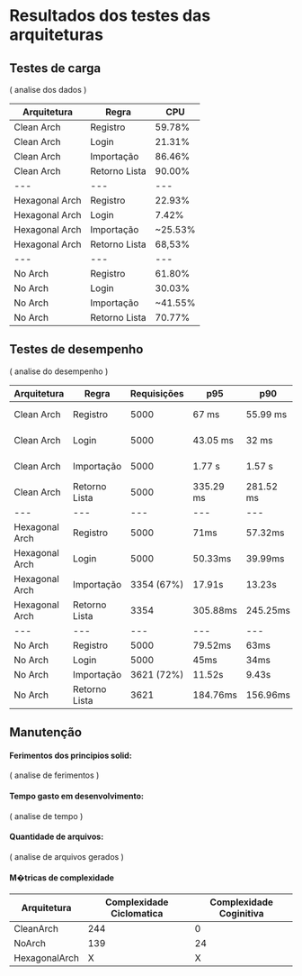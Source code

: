 # Resultados dos testes das arquiteturas

## Testes de carga

( analise dos dados )

| Arquitetura | Regra | CPU 
| --- | --- | --- |
| Clean Arch | Registro | 59.78% |
| Clean Arch | Login | 21.31% |
| Clean Arch | Importação | 86.46% |
| Clean Arch | Retorno Lista | 90.00% |
| --- | --- | --- | --- |
| Hexagonal Arch | Registro | 22.93% |
| Hexagonal Arch | Login | 7.42% |
| Hexagonal Arch | Importação | ~25.53% |
| Hexagonal Arch | Retorno Lista | 68,53% |
| --- | --- | --- | --- |
| No Arch | Registro | 61.80% |
| No Arch | Login | 30.03% |
| No Arch | Importação | ~41.55% |
| No Arch | Retorno Lista | 70.77% |

## Testes de desempenho

( analise do desempenho )

| Arquitetura | Regra | Requisições | p95 | p90 | max | min | avg | iterations |
| --- | --- | --- | --- | --- | --- | --- | --- | --- |
| Clean Arch | Registro | 5000 | 67 ms | 55.99 ms | 727.52 ms | 6.99 ms | 31 ms | 1223.86/s |
| Clean Arch | Login | 5000 | 43.05 ms | 32 ms | 305.59 ms | 2.99 ms | 16 ms | 2277.59/s |
| Clean Arch | Importação | 5000 | 1.77 s | 1.57 s | 3.87 s | 2.51 ms | 329.11 ms | 31.4/s |
| Clean Arch | Retorno Lista | 5000 | 335.29 ms | 281.52 ms | 702.03 ms | 1.99 ms | 131.06 ms | 186.44/s |
| --- | --- | --- | --- | --- | --- | --- | --- | --- |
| Hexagonal Arch | Registro | 5000 | 71ms | 57.32ms | 665.02ms | 5.98ms | 38.34ms | 1292.75/s |
| Hexagonal Arch | Login | 5000 | 50.33ms | 39.99ms | 277.36ms | 2.99ms | 23.91ms | 1976.99/s |
| Hexagonal Arch | Importação | 3354 (67%) | 17.91s | 13.23s | 48.89s | 7.91ms | 4.46s | 5.4/s |
| Hexagonal Arch | Retorno Lista | 3354 | 305.88ms | 245.25ms | 1.99ms | 775.4ms | 91.01ms | 238.97/s |
| --- | --- | --- | --- | --- | --- | --- | --- | --- |
| No Arch | Registro | 5000 | 79.52ms | 63ms | 739.41ms | 3.99ms | 41.11ms | 1205.45/s |
| No Arch | Login | 5000 | 45ms | 34ms | 239.67ms | 2.99ms | 21.19ms | 2322.82/s |
| No Arch | Importação | 3621 (72%) | 11.52s | 9.43s | 20.94s | 5.78ms | 4.09s | 5.96/s |
| No Arch | Retorno Lista | 3621 | 184.76ms | 156.96ms | 437.32ms | 1.99ms | 67.84ms | 292.19/s |

## Manutenção

#### Ferimentos dos principios solid:

( analise de ferimentos )

#### Tempo gasto em desenvolvimento:

( analise de tempo )

#### Quantidade de arquivos:

( analise de arquivos gerados )

#### M�tricas de complexidade

| Arquitetura | Complexidade Ciclomatica | Complexidade Coginitiva |
| --- | --- | --- |
| CleanArch | 244 | 0 | 
| NoArch | 139 | 24 |
| HexagonalArch | X | X |